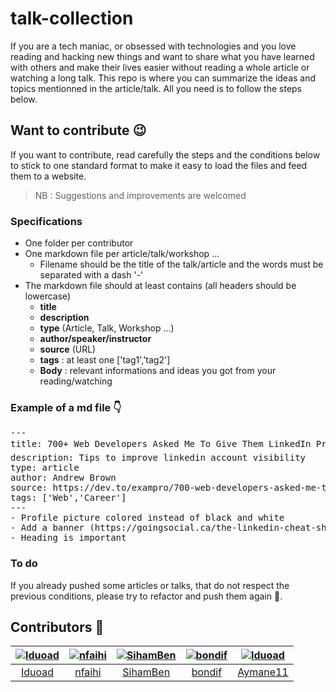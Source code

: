 # talk-collection
If you are a tech maniac, or obsessed with technologies and you love reading and hacking new things and want to share what you have learned with others and make their lives easier without reading a whole article or watching a long talk. This repo is where you can summarize the ideas and topics mentionned in the article/talk. All you need is to follow the steps below.


## Want to contribute :wink:
If you want to contribute, read carefully the steps and the conditions below to stick to one standard format to make it easy to load the files and feed them to a website.

> NB : Suggestions and improvements are welcomed
### Specifications
- One folder per contributor
- One markdown file per article/talk/workshop ...
  - Filename should be the title of the talk/article and the words must be separated with a dash '-'
- The markdown file should at least contains (all headers should be lowercase)
  - **title**
  - **description**
  - **type** (Article, Talk, Workshop ...)
  - **author/speaker/instructor**
  - **source** (URL)
  - **tags** : at least one ['tag1','tag2']
  - **Body** : relevant informations and ideas you got from your reading/watching

### Example of a md file :point_down:

<pre>
---
title: 700+ Web Developers Asked Me To Give Them LinkedIn Profile Feedback And These Are My 🖐️ 5 Top Tips.
description: Tips to improve linkedin account visibility
type: article
author: Andrew Brown
source: https://dev.to/exampro/700-web-developers-asked-me-to-give-them-linkedin-profile-feedback-and-these-are-my-5-top-tips-5382
tags: ['Web','Career']
---
- Profile picture colored instead of black and white
- Add a banner (https://goingsocial.ca/the-linkedin-cheat-sheet-for-image-sizing-dimensions)
- Heading is important
</pre>

### To do
If you already pushed some articles or talks, that do not respect the previous conditions, please try to refactor and push them again :pray:.

## Contributors :raised_hands:

[<img alt="Iduoad" src="https://avatars0.githubusercontent.com/u/25715906?v=4&s=117 width=117">](https://github.com/Iduoad) |[<img alt="nfaihi" src="https://avatars2.githubusercontent.com/u/36778362?v=4&s=117 width=117">](https://github.com/nfaihi) |[<img alt="SihamBen" src="https://avatars3.githubusercontent.com/u/58236622?v=4&s=117 width=117">](https://github.com/SihamBen) |[<img alt="bondif" src="https://avatars2.githubusercontent.com/u/24433897?v=4&s=117 width=117">](https://github.com/bondif) |[<img alt="Iduoad" src="https://avatars3.githubusercontent.com/u/24499930?s=117 width=117">](https://github.com/Aymane11) |
:---:|:---:|:---:|:---:|:---:|
[Iduoad](https://github.com/Iduoad)|[nfaihi](https://github.com/nfaihi)|[SihamBen](https://github.com/SihamBen)|[bondif](https://github.com/bondif)|[Aymane11](https://github.com/aymane11)
